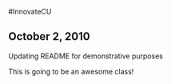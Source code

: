 #InnovateCU
## October 2, 2010

Updating README for demonstrative purposes

This is going to be an awesome class!























